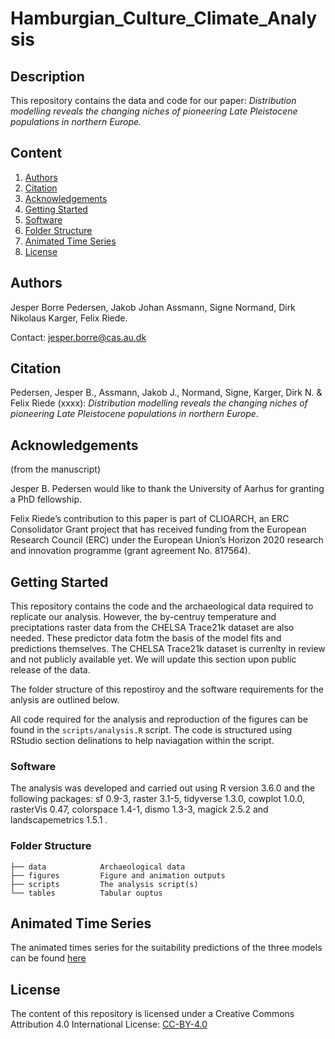 # Hamburgian_Culture_Climate_Analysis

## Description

This repository contains the data and code for our paper: _Distribution modelling reveals the changing niches of pioneering Late Pleistocene populations in northern Europe._

## Content
1. [Authors](#Authors)
2. [Citation](#Citation)
3. [Acknowledgements](#Acknowledgements)
4. [Getting Started](#Getting-Started)
5. [Software](#Software)
6. [Folder Structure](#folder-structure)
7. [Animated Time Series](#animated-time-series)
8. [License](#License)

## Authors
Jesper Borre Pedersen, Jakob Johan Assmann, Signe Normand, Dirk Nikolaus Karger, Felix Riede.

Contact: jesper.borre@cas.au.dk

## Citation

Pedersen, Jesper B., Assmann, Jakob J., Normand, Signe, Karger, Dirk N. & Felix Riede (xxxx): _Distribution modelling reveals the changing niches of pioneering Late Pleistocene populations in northern Europe_.

## Acknowledgements
(from the manuscript)

Jesper B. Pedersen would like to thank the University of Aarhus for granting a PhD fellowship.

Felix Riede’s contribution to this paper is part of CLIOARCH, an ERC Consolidator Grant project that has received funding from the European Research Council (ERC) under the European Union’s Horizon 2020 research and innovation programme (grant agreement No. 817564).

## Getting Started
This repository contains the code and the archaeological data required to replicate our analysis. However, the by-centruy temperature and preciptations raster data from the CHELSA Trace21k dataset are also needed. These predictor data fotm the basis of the model fits and predictions themselves. The CHELSA Trace21k dataset is currenlty in review and not publicly available yet. We will update this section upon public release of the data.  

The folder structure of this repostiroy and the software requirements for the anlysis are outlined below. 

All code required for the analysis and reproduction of the figures can be found in the `scripts/analysis.R` script. The code is structured using RStudio section delinations to help naviagation within the script. 

### Software
The analysis was developed and carried out using R version 3.6.0 and the following packages: sf 0.9-3, raster 3.1-5, tidyverse 1.3.0, cowplot 1.0.0, rasterVis 0.47, colorspace 1.4-1, dismo 1.3-3, magick 2.5.2 and landscapemetrics 1.5.1 .

### Folder Structure

```
├── data            Archaeological data       
├── figures         Figure and animation outputs
├── scripts         The analysis script(s)
└── tables          Tabular ouptus
```

## Animated Time Series
The animated times series for the suitability predictions of the three models can be found [here](/figure/animations.md)

## License
The content of this repository is licensed under a Creative Commons Attribution 4.0 International License: [CC-BY-4.0](http://creativecommons.org/licenses/by/4.0/)
